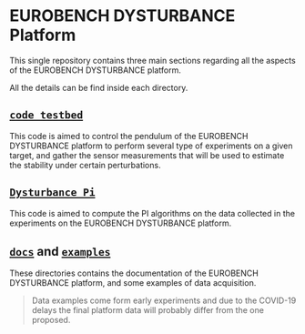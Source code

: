# EUROBENCH DYSTURBANCE Platform
This single repository contains three main sections regarding all the aspects of the EUROBENCH DYSTURBANCE platform.

All the details can be find inside each directory.

## [`code_testbed`](code_testbed)
This code is aimed to control the pendulum of the EUROBENCH DYSTURBANCE platform to perform several type of experiments on a given target, and gather the sensor measurements that will be used to estimate the stability under certain perturbations.

## [`Dysturbance_Pi`](Dysturbance_Pi)
This code is aimed to compute the PI algorithms on the data collected in the experiments on the EUROBENCH DYSTURBANCE platform.

## [`docs`](docs) and [`examples`](examples)
These directories contains the documentation of the EUROBENCH DYSTURBANCE platform, and some examples of data acquisition.
 
>Data examples come form early experiments and due to the COVID-19 delays the final platform data will probably differ from the one proposed.
